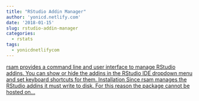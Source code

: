 ```yaml
---
title: "RStudio Addin Manager"
author: 'yonicd.netlify.com'
date: '2018-01-15'
slug: rstudio-addin-manager
categories:
  - rstats
tags:
  - yonicdnetlifycom
---
```


[rsam provides a command line and user interface to manage RStudio addins. You can show or hide the addins in the RStudio IDE dropdown menu and set keyboard shortcuts for them. Installation Since rsam manages the RStudio addins it must write to disk. For this reason the package cannot be hosted on...<click to read more>](https://yonicd.netlify.com/post/rsam/)

